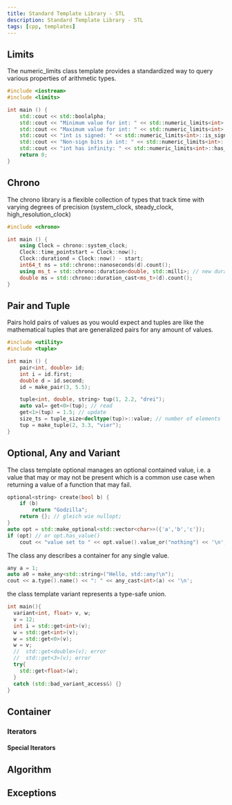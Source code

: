 ```yaml
---
title: Standard Template Library - STL
description: Standard Template Library - STL
tags: [cpp, templates]
---
```


## Limits

The numeric_limits class template provides a standardized way to query various properties of arithmetic types.

```cpp
#include <iostream>     
#include <limits>      

int main () {
    std::cout << std::boolalpha;
    std::cout << "Minimum value for int: " << std::numeric_limits<int>::min() << '\n';
    std::cout << "Maximum value for int: " << std::numeric_limits<int>::max() << '\n';
    std::cout << "int is signed: " << std::numeric_limits<int>::is_signed << '\n';
    std::cout << "Non-sign bits in int: " << std::numeric_limits<int>::digits << '\n';
    std::cout << "int has infinity: " << std::numeric_limits<int>::has_infinity << '\n';
    return 0;
}
```

## Chrono

The chrono library is a flexible collection of types that track time with varying degrees of precision (system_clock, steady_clock, high_resolution_clock)

```cpp
#include <chrono>      

int main () {
    using Clock = chrono::system_clock;
    Clock::time_pointstart = Clock::now();
    Clock::durationd = Clock::now() - start;
    int64_t ns = std::chrono::nanoseconds(d).count();
    using ms_t = std::chrono::duration<double, std::milli>; // new durationtype
    double ms = std::chrono::duration_cast<ms_t>(d).count();
}
```

## Pair and Tuple

Pairs hold pairs of values as you would expect and tuples are like the mathematical tuples that are generalized pairs for any amount of values.

```cpp
#include <utility>     
#include <tuple>      

int main () {
    pair<int, double> id;
    int i = id.first; 
    double d = id.second;
    id = make_pair(3, 5.5);

    tuple<int, double, string> tup(1, 2.2, "drei");
    auto val= get<0>(tup); // read
    get<1>(tup) = 1.5; // update
    size_ts = tuple_size<decltype(tup)>::value; // number of elements
    tup = make_tuple(2, 3.3, "vier");
}
```

## Optional, Any and Variant

The class template optional manages an optional contained value, i.e. a value that may or may not be present which is a common use case when returning a value of a function that may fail.

```cpp
optional<string> create(bool b) {
    if (b)
        return "Godzilla";
    return {}; // gleich wie nullopt;
}
auto opt = std::make_optional<std::vector<char>>({'a','b','c'});
if (opt) // or opt.has_value()
    cout << "value set to " << opt.value().value_or("nothing") << '\n'; // can also use function with or_else()
```

The class any describes a container for any single value.

```cpp
any a = 1;
auto a0 = make_any<std::string>("Hello, std::any!\n");
cout << a.type().name() << ": " << any_cast<int>(a) << '\n';
```

the class template variant represents a type-safe union.

```cpp
int main(){
  variant<int, float> v, w;
  v = 12;                              
  int i = std::get<int>(v);
  w = std::get<int>(v);                
  w = std::get<0>(v);                  
  w = v;                            
  //  std::get<double>(v); error
  //  std::get<3>(v); error
  try{
    std::get<float>(w);
  }
  catch (std::bad_variant_access&) {}
}
```

## Container

### Iterators

#### Special Iterators

## Algorithm

## Exceptions
